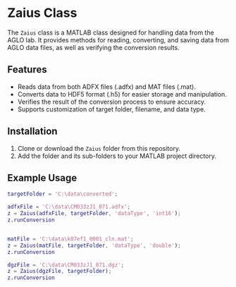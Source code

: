 # Zaius Class

The `Zaius` class is a MATLAB class designed for handling data from the AGLO lab. It provides methods for reading, converting, and saving data from AGLO data files, as well as verifying the conversion results.

## Features

- Reads data from both ADFX files (.adfx) and MAT files (.mat).
- Converts data to HDF5 format (.h5) for easier storage and manipulation.
- Verifies the result of the conversion process to ensure accuracy.
- Supports customization of target folder, filename, and data type.

## Installation

1. Clone or download the `Zaius` folder from this repository.
2. Add the folder and its sub-folders to your MATLAB project directory.

## Example Usage

```matlab
targetFolder = 'C:\data\converted';

adfxFile = 'C:\data\CM033zJ1_071.adfx';
z = Zaius(adfxFile, targetFolder, 'dataType', 'int16');
z.runConversion


matFile = 'C:\data\k07ef1_0001_cln.mat';
z = Zaius(matFile, targetFolder, 'dataType', 'double');
z.runConversion

dgzFile = 'C:\data\CM033zJ1_071.dgz';
z = Zaius(dgzFile, targetFolder);
z.runConversion
